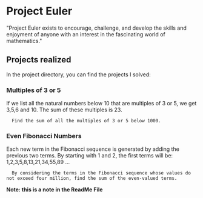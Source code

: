 # Project Euler

"Project Euler exists to encourage, challenge, and develop the skills and enjoyment of anyone with an interest in the fascinating world of mathematics."

## Projects realized

In the project directory, you can find the projects I solved:

### Multiples of 3 or 5

If we list all the natural numbers below 10 that are multiples of 3 or 5, we get 3,5,6 and 10. 
      The sum of these multiples is 23.

      Find the sum of all the multiples of 3 or 5 below 1000.

### Even Fibonacci Numbers

Each new term in the Fibonacci sequence is generated by adding the previous two terms. By starting with 1
      and 2, the first terms will be: 1,2,3,5,8,13,21,34,55,89 ...

      By considering the terms in the Fibonacci sequence whose values do not exceed four million, find the sum of the even-valued terms.

**Note: this is a note in the ReadMe File**
